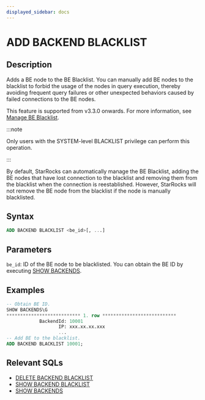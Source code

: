```yaml
---
displayed_sidebar: docs
---
```


# ADD BACKEND BLACKLIST

## Description

Adds a BE node to the BE Blacklist. You can manually add BE nodes to the blacklist to forbid the usage of the nodes in query execution, thereby avoiding frequent query failures or other unexpected behaviors caused by failed connections to the BE nodes.

This feature is supported from v3.3.0 onwards. For more information, see [Manage BE Blacklist](../../../../administration/management/BE_blacklist.md).

:::note

Only users with the SYSTEM-level BLACKLIST privilege can perform this operation.

:::

By default, StarRocks can automatically manage the BE Blacklist, adding the BE nodes that have lost connection to the blacklist and removing them from the blacklist when the connection is reestablished. However, StarRocks will not remove the BE node from the blacklist if the node is manually blacklisted.

## Syntax

```SQL
ADD BACKEND BLACKLIST <be_id>[, ...]
```

## Parameters

`be_id`: ID of the BE node to be blacklisted. You can obtain the BE ID by executing [SHOW BACKENDS](SHOW_BACKENDS.md).

## Examples

```SQL
-- Obtain BE ID.
SHOW BACKENDS\G
*************************** 1. row ***************************
            BackendId: 10001
                   IP: xxx.xx.xx.xxx
                   ...
-- Add BE to the blacklist.
ADD BACKEND BLACKLIST 10001;
```

## Relevant SQLs

- [DELETE BACKEND BLACKLIST](./DELETE_BACKEND_BLACKLIST.md)
- [SHOW BACKEND BLACKLIST](./SHOW_BACKEND_BLACKLIST.md)
- [SHOW BACKENDS](SHOW_BACKENDS.md)
